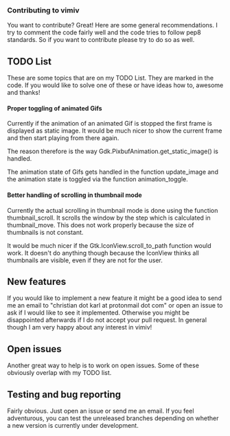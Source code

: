 ### Contributing to vimiv
You want to contribute? Great! Here are some general recommendations.
I try to comment the code fairly well and the code tries to follow pep8
standards. So if you want to contribute please try to do so as well.

## TODO List
These are some topics that are on my TODO List. They are marked in the code.
If you would like to solve one of these or have ideas how to, awesome and
thanks!

#### Proper toggling of animated Gifs
Currently if the animation of an animated Gif is stopped the first frame is
displayed as static image. It would be much nicer to show the current frame and
then start playing from there again.

The reason therefore is the way Gdk.PixbufAnimation.get\_static\_image() is
handled.

The animation state of Gifs gets handled in the function update\_image and the
animation state is toggled via the function animation\_toggle.

#### Better handling of scrolling in thumbnail mode
Currently the actual scrolling in thumbnail mode is done using the function
thumbnail\_scroll. It scrolls the window by the step which is calculated in
thumbnail\_move. This does not work properly because the size of thumbnails is
not constant.

It would be much nicer if the Gtk.IconView.scroll\_to\_path function would work.
It doesn't do anything though because the IconView thinks all thumbnails are
visible, even if they are not for the user.

## New features
If you would like to implement a new feature it might be a good idea to send me
an email to "christian dot karl at protonmail dot com" or open an issue to ask
if I would like to see it implemented. Otherwise you might be disappointed
afterwards if I do not accept your pull request. In general though I am very
happy about any interest in vimiv!

## Open issues
Another great way to help is to work on open issues. Some of these obviously
overlap with my TODO list.

## Testing and bug reporting
Fairly obvious. Just open an issue or send me an email. If you feel adventurous,
you can test the unreleased branches depending on whether a new version is
currently under development.
